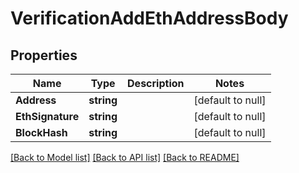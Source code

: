 # VerificationAddEthAddressBody

## Properties
Name | Type | Description | Notes
------------ | ------------- | ------------- | -------------
**Address** | **string** |  | [default to null]
**EthSignature** | **string** |  | [default to null]
**BlockHash** | **string** |  | [default to null]

[[Back to Model list]](../README.md#documentation-for-models) [[Back to API list]](../README.md#documentation-for-api-endpoints) [[Back to README]](../README.md)

